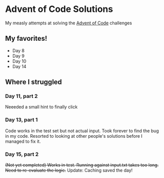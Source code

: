 # Advent of Code Solutions

My measly attempts at solving the [Advent of Code](https://adventofcode.com/) challenges


## My favorites!

* Day 8
* Day 9
* Day 10
* Day 14

## Where I struggled

### Day 11, part 2

Neeeded a small hint to finally click

### Day 13, part 1

Code works in the test set but not actual input. Took forever to find the bug in my code. Resorted to looking at other people's solutions before I managed to fix it.

### Day 15, part 2

~~(Not yet completed) Works in test. Running against input.txt takes too long. Need to re-evaluate the logic.~~
Update: Caching saved the day!

